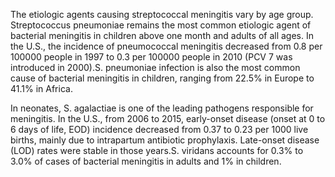 The etiologic agents causing streptococcal meningitis vary by age group. Streptococcus pneumoniae remains the most common etiologic agent of bacterial meningitis in children above one month and adults of all ages. In the U.S., the incidence of pneumococcal meningitis decreased from 0.8 per 100000 people in 1997 to 0.3 per 100000 people in 2010 (PCV 7 was introduced in 2000).S. pneumoniae infection is also the most common cause of bacterial meningitis in children, ranging from 22.5% in Europe to 41.1% in Africa.

In neonates, S. agalactiae is one of the leading pathogens responsible for meningitis. In the U.S., from 2006 to 2015, early-onset disease (onset at 0 to 6 days of life, EOD) incidence decreased from 0.37 to 0.23 per 1000 live births, mainly due to intrapartum antibiotic prophylaxis. Late-onset disease (LOD) rates were stable in those years.S. viridans accounts for 0.3% to 3.0% of cases of bacterial meningitis in adults and 1% in children.